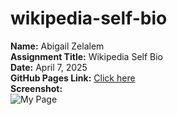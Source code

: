 # wikipedia-self-bio

**Name:** Abigail Zelalem  
**Assignment Title:** Wikipedia Self Bio  
**Date:** April 7, 2025  
**GitHub Pages Link:** [Click here](https://abigailzelalem.github.io/wikipedia-self-bio/)  
**Screenshot:**  
![My Page](screenshot.png)
